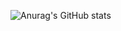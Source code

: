 ![Anurag's GitHub stats](https://github-readme-stats.vercel.app/api?username=uuniversey&show_icons=true&theme=radical)
